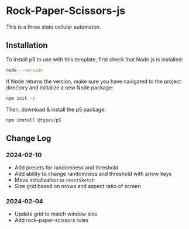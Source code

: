 # Rock-Paper-Scissors-js
This is a three state cellular automaton.

## Installation
To install p5 to use with this template, first check that Node.js is installed:
```bash
node --version
```

If Node returns the version, make sure you have navigated to the project
directory and initialize a new Node package:
```bash
npm init -y
```

Then, download & install the p5 package:
```bash
npm install @types/p5
```

## Change Log
### 2024-02-10
- Add presets for randomness and threshold
- Add ability to change randomness and threshold with arrow keys
- Move initialization to `resetSketch`
- Size grid based on nrows and aspect ratio of screen

### 2024-02-04
- Update grid to match window size
- Add rock-paper-scissors rules
